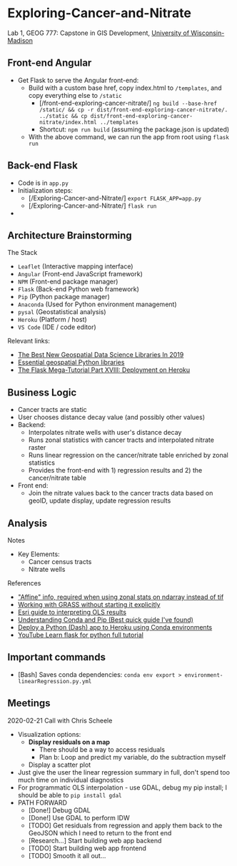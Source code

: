 
# Exploring-Cancer-and-Nitrate

Lab 1, GEOG 777: Capstone in GIS Development, [University of Wisconsin-Madison](https://geography.wisc.edu/gis/onlinemasters/)

## Front-end Angular

- Get Flask to serve the Angular front-end:
  - Build with a custom base href, copy index.html to `/templates`, and copy everything else to `/static`
    - [/front-end-exploring-cancer-nitrate/] `ng build --base-href /static/ && cp -r dist/front-end-exploring-cancer-nitrate/. ../static && cp dist/front-end-exploring-cancer-nitrate/index.html ../templates`
    - Shortcut: `npm run build` (assuming the package.json is updated)
  - With the above command, we can run the app from root using `flask run`

## Back-end Flask

- Code is in `app.py`
- Initialization steps:
  - [/Exploring-Cancer-and-Nitrate/] `export FLASK_APP=app.py`
  - [/Exploring-Cancer-and-Nitrate/] `flask run`
- 


## Architecture Brainstorming

The Stack

- `Leaflet`     (Interactive mapping interface)
- `Angular`     (Front-end JavaScript framework)
- `NPM`         (Front-end package manager)
- `Flask`       (Back-end Python web framework)
- `Pip`         (Python package manager)
- `Anaconda`    (Used for Python environment management)
- `pysal`       (Geostatistical analysis)
- `Heroku`      (Platform / host)
- `VS Code`     (IDE / code editor)

Relevant links:

- [The Best New Geospatial Data Science Libraries In 2019](https://towardsdatascience.com/the-best-new-geospatial-data-science-libraries-in-2019-7f0174e2a0eb)
- [Essential geospatial Python libraries](https://medium.com/@chrieke/essential-geospatial-python-libraries-5d82fcc38731)
- [The Flask Mega-Tutorial Part XVIII: Deployment on Heroku](https://blog.miguelgrinberg.com/post/the-flask-mega-tutorial-part-xviii-deployment-on-heroku)

## Business Logic

  - Cancer tracts are static
  - User chooses distance decay value (and possibly other values)
  - Backend:
    - Interpolates nitrate wells with user's distance decay
    - Runs zonal statistics with cancer tracts and interpolated nitrate raster
    - Runs linear regression on the cancer/nitrate table enriched by zonal statistics
    - Provides the front-end with 1) regression results and 2) the cancer/nitrate table
  - Front end:
    - Join the nitrate values back to the cancer tracts data based on geoID, update display, update regression results

## Analysis

Notes
- Key Elements:
  - Cancer census tracts
  - Nitrate wells

References

- ["Affine" info, required when using zonal stats on ndarray instead of tif](https://gis.stackexchange.com/questions/343529/which-affine-format-to-use-in-rasterstats-zonal-stats)
- [Working with GRASS without starting it explicitly](https://grasswiki.osgeo.org/wiki/Working_with_GRASS_without_starting_it_explicitly)
- [Esri guide to interpreting OLS results](https://desktop.arcgis.com/en/arcmap/10.3/tools/spatial-statistics-toolbox/interpreting-ols-results.htm)
- [Understanding Conda and Pip (Best quick guide I've found)](https://www.anaconda.com/understanding-conda-and-pip/)
- [Deploy a Python (Dash) app to Heroku using Conda environments](https://stackoverflow.com/questions/47949173/deploy-a-python-dash-app-to-heroku-using-conda-environments-instead-of-virtua)
- [YouTube Learn flask for python full tutorial](https://www.youtube.com/watch?v=Z1RJmh_OqeA)

## Important commands

- [Bash] Saves conda dependencies: `conda env export > environment-linearRegression.py.yml`


## Meetings

2020-02-21 Call with Chris Scheele

- Visualization options:
  - **Display residuals on a map**
    - There should be a way to access residuals
    - Plan b: Loop and predict my variable, do the subtraction myself
  - Display a scatter plot
- Just give the user the linear regression summary in full, don't spend too much time on individual diagnostics
- For programmatic OLS interpolation - use GDAL, debug my pip install; I should be able to `pip install gdal`
- PATH FORWARD
  - [Done!] Debug GDAL
  - [Done!] Use GDAL to perform IDW
  - [TODO] Get residuals from regression and apply them back to the GeoJSON which I need to return to the front end
  - [Research...] Start building web app backend
  - [TODO] Start building web app frontend
  - [TODO] Smooth it all out...
